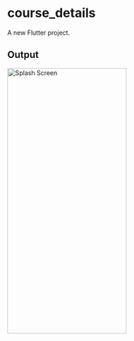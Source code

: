 # course_details

A new Flutter project.

## Output

<p align="left">
  <img src="https://github.com/Muntasir89/course_details/assets/78687005/747c4313-2306-4195-bc61-40c4ea1bff73" alt="Splash Screen" width="270" height="600" />
</p>
